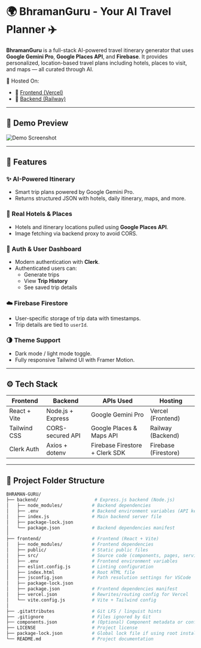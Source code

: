 # 🌍 BhramanGuru - Your AI Travel Planner ✈️

**BhramanGuru** is a full-stack AI-powered travel itinerary generator that uses **Google Gemini Pro**, **Google Places API**, and **Firebase**. It provides personalized, location-based travel plans including hotels, places to visit, and maps — all curated through AI.

🚀 Hosted On:
- 🔗 [Frontend (Vercel)](https://bhraman-guru.vercel.app/)
- 🔗 [Backend (Railway)](https://your-backend-url.up.railway.app)

---

## 📸 Demo Preview

![Demo Screenshot](https://your-demo-link-here.com)

---

## 🚀 Features

### ✨ AI-Powered Itinerary
- Smart trip plans powered by Google Gemini Pro.
- Returns structured JSON with hotels, daily itinerary, maps, and more.

### 🏨 Real Hotels & Places
- Hotels and itinerary locations pulled using **Google Places API**.
- Image fetching via backend proxy to avoid CORS.

### 🔐 Auth & User Dashboard
- Modern authentication with **Clerk**.
- Authenticated users can:
  - Generate trips
  - View **Trip History**
  - See saved trip details

### ☁️ Firebase Firestore
- User-specific storage of trip data with timestamps.
- Trip details are tied to `userId`.

### 🌗 Theme Support
- Dark mode / light mode toggle.
- Fully responsive Tailwind UI with Framer Motion.

---

## ⚙️ Tech Stack

| Frontend         | Backend          | APIs Used                      | Hosting              |
|------------------|------------------|--------------------------------|-----------------------|
| React + Vite     | Node.js + Express| Google Gemini Pro              | Vercel (Frontend)     |
| Tailwind CSS     | CORS-secured API | Google Places & Maps API       | Railway (Backend)     |
| Clerk Auth       | Axios + dotenv   | Firebase Firestore + Clerk SDK | Firebase (Firestore)  |

---


## 📁 Project Folder Structure

```bash
BHRAMAN-GURU/
├── backend/                     # Express.js backend (Node.js)
│   ├── node_modules/           # Backend dependencies
│   ├── .env                    # Backend environment variables (API keys etc.)
│   ├── index.js                # Main backend server file
│   ├── package-lock.json
│   └── package.json            # Backend dependencies manifest
│
├── frontend/                   # Frontend (React + Vite)
│   ├── node_modules/           # Frontend dependencies
│   ├── public/                 # Static public files
│   ├── src/                    # Source code (components, pages, services)
│   ├── .env                    # Frontend environment variables
│   ├── eslint.config.js        # Linting configuration
│   ├── index.html              # Root HTML file
│   ├── jsconfig.json           # Path resolution settings for VSCode
│   ├── package-lock.json
│   ├── package.json            # Frontend dependencies manifest
│   ├── vercel.json             # Rewrites/routing config for Vercel
│   └── vite.config.js          # Vite + Tailwind config
│
├── .gitattributes              # Git LFS / linguist hints
├── .gitignore                  # Files ignored by Git
├── components.json             # (Optional) Component metadata or config
├── LICENSE                     # Project license
├── package-lock.json           # Global lock file if using root install
└── README.md                   # Project documentation
